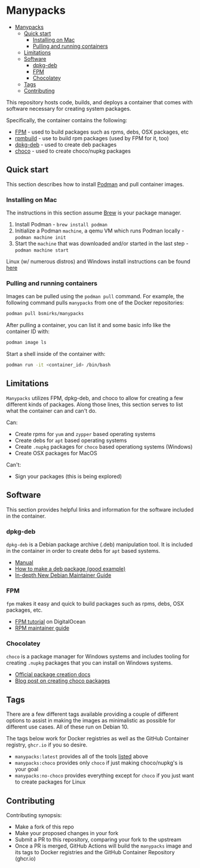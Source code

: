 # Manypacks

- [Manypacks](#manypacks)
  - [Quick start](#quick-start)
    - [Installing on Mac](#installing-on-mac)
    - [Pulling and running containers](#pulling-and-running-containers)
  - [Limitations](#limitations)
  - [Software](#software)
    - [dpkg-deb](#dpkg-deb)
    - [FPM](#fpm)
    - [Chocolatey](#chocolatey)
  - [Tags](#tags)
  - [Contributing](#contributing)

This repository hosts code, builds, and deploys a container that comes with software necessary for creating system packages.

Specifically, the container contains the following:

- [FPM](https://github.com/jordansissel/fpm) - used to build packages such as rpms, debs, OSX packages, etc
- [rpmbuild](https://linux.die.net/man/8/rpmbuild) - use to build rpm packages (used by FPM for it, too)
- [dpkg-deb](https://manpages.ubuntu.com/manpages/trusty/man1/dpkg-deb.1.html) - used to create deb packages
- [choco](https://docs.chocolatey.org/en-us/create/create-packages) - used to create choco/nupkg packages

## Quick start

This section describes how to install [Podman](https://podman.io/) and pull container images.

### Installing on Mac

The instructions in this section assume [Brew](https://brew.sh/) is your package manager.

1. Install Podman - `brew install podman`
2. Initialize a Podman `machine`, a qemu VM which runs Podman locally - `podman machine init`
3. Start the `machine` that was downloaded and/or started in the last step - `podman machine start`

Linux (w/ numerous distros) and Windows install instructions can be found [here](https://podman.io/getting-started/installation)

### Pulling and running containers

Images can be pulled using the `podman pull` command. For example, the following command pulls `manypacks` from one of the Docker repositories:

```bash
podman pull bsmirks/manypacks
```

After pulling a container, you can list it and some basic info like the container ID with:

```bash
podman image ls
```

Start a shell inside of the container with:

```bash
podman run -it <container_id> /bin/bash
```

## Limitations

`Manypacks` utilizes FPM, dpkg-deb, and choco to allow for creating a few different kinds of packages. Along those lines, this section serves to list what the container can and can't do.

Can:
  - Create rpms for `yum` and `zypper` based operating systems
  - Create debs for `apt` based operating systems
  - Create `.nupkg` packages for `choco` based operationg systems (Windows)
  - Create OSX packages for MacOS

Can't:
  - Sign your packages (this is being explored)

## Software

This section provides helpful links and information for the software included in the container.

### dpkg-deb

`dpkg-deb` is a Debian package archive (.deb) manipulation tool. It is included in the container in order to create debs for `apt` based systems.

- [Manual](http://manpages.ubuntu.com/manpages/trusty/man1/dpkg-deb.1.html)
- [How to make a deb package (good example)](https://www.internalpointers.com/post/build-binary-deb-package-practical-guide)
- [In-depth New Debian Maintainer Guide](https://www.debian.org/doc/manuals/maint-guide/)

### FPM

`fpm` makes it easy and quick to build packages such as rpms, debs, OSX packages, etc.

- [FPM tutorial](https://www.digitalocean.com/community/tutorials/how-to-use-fpm-to-easily-create-packages-in-multiple-formats) on DigitalOcean
- [RPM maintainer guide](https://rpm-packaging-guide.github.io/)

### Chocolatey

`choco` is a package manager for Windows systems and includes tooling for creating `.nupkg` packages that you can install on Windows systems.

- [Official package creation docs](https://docs.chocolatey.org/en-us/create/create-packages)
- [Blog post on creating choco packages](https://adamtheautomator.com/create-chocolatey-package/)
 <!-- - [How to create a Chocolatey package with a simply .exe]() -->

 ## Tags

There are a few different tags available providing a couple of different options to assist in making the images as minimalistic as possible for different use cases. All of these run on Debian 10.

The tags below work for Docker registries as well as the GitHub Container registry, `ghcr.io` if you so desire.

- `manypacks:latest` provides all of the tools [listed](#manypacks) above
- `manypacks:choco` provides only `choco` if just making choco/nupkg's is your goal
- `manypacks:no-choco` provides everything except for `choco` if you just want to create packages for Linux

## Contributing

Contributing synopsis:

- Make a fork of this repo
- Make your proposed changes in your fork
- Submit a PR to this repository, comparing your fork to the upstream
- Once a PR is merged, GitHub Actions will build the `manypacks` image and its tags to Docker registries and the GitHub Container Repository (ghcr.io)
